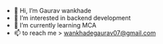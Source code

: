 - 👋 Hi, I’m Gaurav wankhade
- 👀 I’m interested in backend development
- 🌱 I’m currently learning MCA
- 📫 to reach me >
 wankhadegaurav07@gmail.com

<!---
gauravw07/gauravw07 is a ✨ special ✨ repository because its `README.md` (this file) appears on your GitHub profile.
You can click the Preview link to take a look at your changes.
--->
